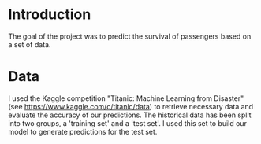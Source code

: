# Introduction
The goal of the project was to predict the survival of passengers based on a set of data. 
# Data
I used the Kaggle competition "Titanic: Machine Learning from Disaster" (see https://www.kaggle.com/c/titanic/data) to retrieve necessary data and evaluate the accuracy of our predictions. The historical data has been split into two groups, a 'training set' and a 'test set'. I used this set to build our model to generate predictions for the test set.

